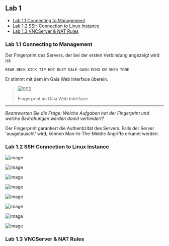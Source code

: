 ## Lab 1

<!-- vim-markdown-toc GFM -->

* [Lab 1.1 Connecting to Management](#lab-11-connecting-to-management)
* [Lab 1.2 SSH Connection to Linux Instance](#lab-12-ssh-connection-to-linux-instance)
* [Lab 1.3 VNCServer & NAT Rules](#lab-13-vncserver--nat-rules)

<!-- vim-markdown-toc -->

### Lab 1.1 Connecting to Management

Der Fingerprint des Servers, der bei der ersten Verbindung angezeigt wird ist:

`REAR NECK KICK TIP HOE DUET DALE GASH ECHO OW SHED TONE`

Er stimmt mit dem im Gaia Web Interface überein.

> ![002](https://user-images.githubusercontent.com/173962/116440505-dfc4d180-a850-11eb-9774-08411186ece4.PNG)
>
> Fingerprint im Gaia Web Interface

---

_Beantworten Sie die Frage: Welche Aufgaben hat der Fingerprint und welche Bedrohungen werden damit verhindert?_

Der Fingerprint garantiert die Authentizität des Servers. Falls der Server 'ausgetauscht' wird, können Man-In-The-Middle Angriffe erkannt werden.

### Lab 1.2 SSH Connection to Linux Instance

![image](https://user-images.githubusercontent.com/173962/116457764-19530800-a864-11eb-8acc-00c64e2c3783.png)

![image](https://user-images.githubusercontent.com/173962/116457797-24a63380-a864-11eb-8b16-17e8f28af12e.png)

![image](https://user-images.githubusercontent.com/173962/116458672-320fed80-a865-11eb-8964-93ca2058e15d.png)

![image](https://user-images.githubusercontent.com/173962/116462870-460a1e00-a86a-11eb-91e4-4a898ec0e51f.png)

![image](https://user-images.githubusercontent.com/173962/116461224-4bfeff80-a868-11eb-8dbc-87ca3f20934a.png)

![image](https://user-images.githubusercontent.com/173962/116460772-b82d3380-a867-11eb-914c-251b079ddaf4.png)

![image](https://user-images.githubusercontent.com/173962/116462086-5a99e680-a869-11eb-8c1e-d9d56f243200.png)

![image](https://user-images.githubusercontent.com/173962/116464247-08a69000-a86c-11eb-883b-5481d05206fc.png)

### Lab 1.3 VNCServer & NAT Rules
